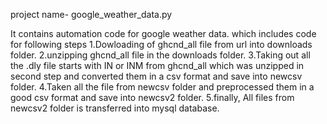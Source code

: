 project name- google_weather_data.py

It contains automation code for google weather data. which includes code for following steps
1.Dowloading of ghcnd_all file from url into downloads folder.
2.unzipping ghcnd_all file in the downloads folder.
3.Taking out all the .dly file starts with IN or INM from ghcnd_all which was unzipped in second step and converted them in a csv format and save into newcsv folder.
4.Taken all the file from newcsv folder and preprocessed them in a good csv format and save into newcsv2 folder.
5.finally, All files from newcsv2 folder is transferred into mysql database.